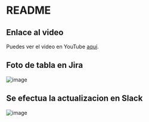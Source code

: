 # README



## Enlace al video

Puedes ver el video en YouTube [aquí](https://youtu.be/QbM4kbXf9jw).

## Foto de tabla en Jira
![image](https://github.com/Tareas-Arellano-Vega/Proyecto1/assets/83191288/1d19d3e8-00d2-4ca4-bd98-a5315b79c730)

## Se efectua la actualizacion en Slack
![image](https://github.com/Tareas-Arellano-Vega/Proyecto1/assets/83191288/ae5973ee-b513-4baa-858e-6affa78b3408)

